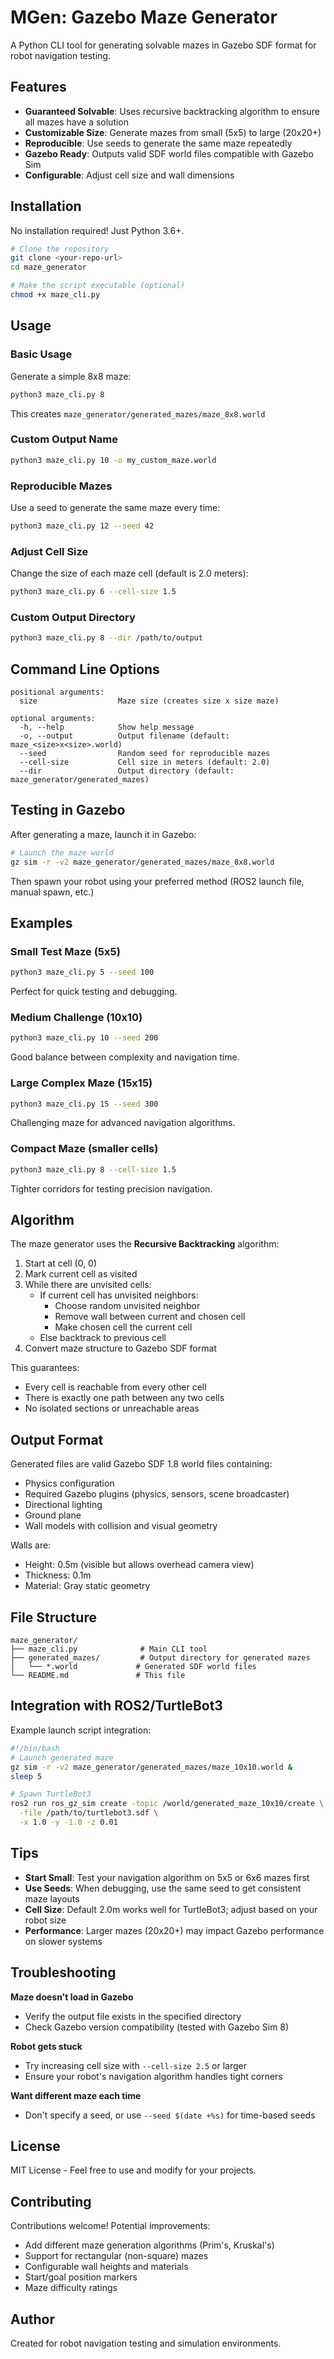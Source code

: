 # MGen: Gazebo Maze Generator

A Python CLI tool for generating solvable mazes in Gazebo SDF format for robot navigation testing.

## Features

- **Guaranteed Solvable**: Uses recursive backtracking algorithm to ensure all mazes have a solution
- **Customizable Size**: Generate mazes from small (5x5) to large (20x20+)
- **Reproducible**: Use seeds to generate the same maze repeatedly
- **Gazebo Ready**: Outputs valid SDF world files compatible with Gazebo Sim
- **Configurable**: Adjust cell size and wall dimensions

## Installation

No installation required! Just Python 3.6+.

```bash
# Clone the repository
git clone <your-repo-url>
cd maze_generator

# Make the script executable (optional)
chmod +x maze_cli.py
```

## Usage

### Basic Usage

Generate a simple 8x8 maze:
```bash
python3 maze_cli.py 8
```

This creates `maze_generator/generated_mazes/maze_8x8.world`

### Custom Output Name

```bash
python3 maze_cli.py 10 -o my_custom_maze.world
```

### Reproducible Mazes

Use a seed to generate the same maze every time:
```bash
python3 maze_cli.py 12 --seed 42
```

### Adjust Cell Size

Change the size of each maze cell (default is 2.0 meters):
```bash
python3 maze_cli.py 6 --cell-size 1.5
```

### Custom Output Directory

```bash
python3 maze_cli.py 8 --dir /path/to/output
```

## Command Line Options

```
positional arguments:
  size                  Maze size (creates size x size maze)

optional arguments:
  -h, --help            Show help message
  -o, --output          Output filename (default: maze_<size>x<size>.world)
  --seed                Random seed for reproducible mazes
  --cell-size           Cell size in meters (default: 2.0)
  --dir                 Output directory (default: maze_generator/generated_mazes)
```

## Testing in Gazebo

After generating a maze, launch it in Gazebo:

```bash
# Launch the maze world
gz sim -r -v2 maze_generator/generated_mazes/maze_8x8.world
```

Then spawn your robot using your preferred method (ROS2 launch file, manual spawn, etc.)

## Examples

### Small Test Maze (5x5)
```bash
python3 maze_cli.py 5 --seed 100
```
Perfect for quick testing and debugging.

### Medium Challenge (10x10)
```bash
python3 maze_cli.py 10 --seed 200
```
Good balance between complexity and navigation time.

### Large Complex Maze (15x15)
```bash
python3 maze_cli.py 15 --seed 300
```
Challenging maze for advanced navigation algorithms.

### Compact Maze (smaller cells)
```bash
python3 maze_cli.py 8 --cell-size 1.5
```
Tighter corridors for testing precision navigation.

## Algorithm

The maze generator uses the **Recursive Backtracking** algorithm:

1. Start at cell (0, 0)
2. Mark current cell as visited
3. While there are unvisited cells:
   - If current cell has unvisited neighbors:
     - Choose random unvisited neighbor
     - Remove wall between current and chosen cell
     - Make chosen cell the current cell
   - Else backtrack to previous cell
4. Convert maze structure to Gazebo SDF format

This guarantees:
- Every cell is reachable from every other cell
- There is exactly one path between any two cells
- No isolated sections or unreachable areas

## Output Format

Generated files are valid Gazebo SDF 1.8 world files containing:
- Physics configuration
- Required Gazebo plugins (physics, sensors, scene broadcaster)
- Directional lighting
- Ground plane
- Wall models with collision and visual geometry

Walls are:
- Height: 0.5m (visible but allows overhead camera view)
- Thickness: 0.1m
- Material: Gray static geometry

## File Structure

```
maze_generator/
├── maze_cli.py              # Main CLI tool
├── generated_mazes/         # Output directory for generated mazes
│   └── *.world             # Generated SDF world files
└── README.md               # This file
```

## Integration with ROS2/TurtleBot3

Example launch script integration:

```bash
#!/bin/bash
# Launch generated maze
gz sim -r -v2 maze_generator/generated_mazes/maze_10x10.world &
sleep 5

# Spawn TurtleBot3
ros2 run ros_gz_sim create -topic /world/generated_maze_10x10/create \
  -file /path/to/turtlebot3.sdf \
  -x 1.0 -y -1.0 -z 0.01
```

## Tips

- **Start Small**: Test your navigation algorithm on 5x5 or 6x6 mazes first
- **Use Seeds**: When debugging, use the same seed to get consistent maze layouts
- **Cell Size**: Default 2.0m works well for TurtleBot3; adjust based on your robot size
- **Performance**: Larger mazes (20x20+) may impact Gazebo performance on slower systems

## Troubleshooting

**Maze doesn't load in Gazebo**
- Verify the output file exists in the specified directory
- Check Gazebo version compatibility (tested with Gazebo Sim 8)

**Robot gets stuck**
- Try increasing cell size with `--cell-size 2.5` or larger
- Ensure your robot's navigation algorithm handles tight corners

**Want different maze each time**
- Don't specify a seed, or use `--seed $(date +%s)` for time-based seeds

## License

MIT License - Feel free to use and modify for your projects.

## Contributing

Contributions welcome! Potential improvements:
- Add different maze generation algorithms (Prim's, Kruskal's)
- Support for rectangular (non-square) mazes
- Configurable wall heights and materials
- Start/goal position markers
- Maze difficulty ratings

## Author

Created for robot navigation testing and simulation environments.
